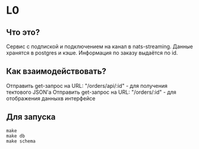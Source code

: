 # L0

## Что это?

Сервис с подпиской и подключением на канал в nats-streaming.
Данные хранятся в postgres и кэше. Информация по заказу выдаётся по id.

## Как взаимодействовать?

Отправить get-запрос на URL: "/orders/api/:id" - для получения тектового JSON'а
Отправить get-запрос на URL: "/orders/:id" - для отображения данныхв интерфейсе

## Для запуска

```shell
make
make db
make schema 
```
